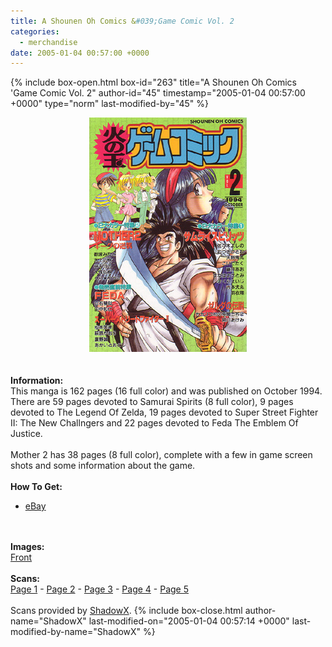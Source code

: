 ```yaml
---
title: A Shounen Oh Comics &#039;Game Comic Vol. 2
categories:
  - merchandise
date: 2005-01-04 00:57:00 +0000
---
```

{% include box-open.html box-id="263" title="A Shounen Oh Comics &#039;Game Comic Vol. 2" author-id="45" timestamp="2005-01-04 00:57:00 +0000" type="norm" last-modified-by="45" %}
	<center>
	<img src="/merchandise/images/asohgcv2_title.jpg" border="0" alt="A Shounen Oh Comics 'Game Comic Vol. 2" />
	</center>
	<br /><br />
	<b>Information:</b>
	<br />
	This manga is 162 pages (16 full color) and was published on October 1994. 
	There are 59 pages devoted to Samurai Spirits (8 full color), 9 pages devoted to 
	The Legend Of Zelda, 19 pages devoted to Super Street Fighter II: The New Challngers 
	and 22 pages devoted to Feda The Emblem Of Justice. 
	<br /><br />
	Mother 2 has 38 pages (8 full color), complete with a few in game screen shots and 
	some information about the game.
	<br /><br />
	<b>How To Get:</b>
	<br />
	<ul>
	<li><a href="http://www.ebay.com">eBay</a></li>
	</ul>
	<br /><br />
	<b>Images:</b>
	<br />
	<a href="/merchandise/images/asohgcv2_1.jpg">Front</a>
	<br /><br />
	<b>Scans:</b>
	<br />
	<a href="/merchandise/images/asohgcv2_page1.jpg">Page 1</a> - <a href="/merchandise/images/asohgcv2_page2.jpg">Page 2</a> - <a href="/merchandise/images/asohgcv2_page3.jpg">Page 3</a> - 
	<a href="/merchandise/images/asohgcv2_page4.jpg">Page 4</a> - <a href="/merchandise/images/asohgcv2_page5.jpg">Page 5</a>
	<br /><br />
	Scans provided by <a href="mailto:shadowx@starmen.net">ShadowX</a>.
{% include box-close.html author-name="ShadowX" last-modified-on="2005-01-04 00:57:14 +0000" last-modified-by-name="ShadowX" %}
